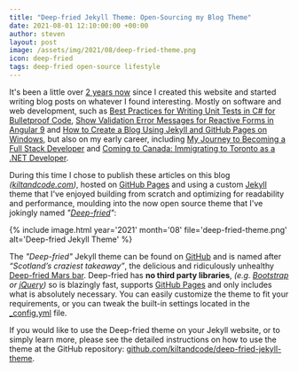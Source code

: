 ```yaml
---
title: "Deep-fried Jekyll Theme: Open-Sourcing my Blog Theme"
date: 2021-08-01 12:10:00:00 +00:00
author: steven
layout: post
image: /assets/img/2021/08/deep-fried-theme.png
icon: deep-fried
tags: deep-fried open-source lifestyle
---
```


It's been a little over [2 years now](https://www.kiltandcode.com/2021/03/25/two-years-of-kilt-and-code/) since I created this website and started writing blog posts on whatever I found interesting. Mostly on software and web development, such as [Best Practices for Writing Unit Tests in C# for Bulletproof Code](https://www.kiltandcode.com/2019/06/16/best-practices-for-writing-unit-tests-in-csharp-for-bulletproof-code/), [Show Validation Error Messages for Reactive Forms in Angular 9](https://www.kiltandcode.com/2020/08/13/show-validation-error-messages-for-reactive-forms-in-angular-9/) and [How to Create a Blog Using Jekyll and GitHub Pages on Windows](https://www.kiltandcode.com/2020/04/30/how-to-create-a-blog-using-jekyll-and-github-pages-on-windows/), but also on my early career, including [My Journey to Becoming a Full Stack Developer](https://www.kiltandcode.com/2020/02/16/my-journey-to-becoming-a-full-stack-developer/) and [Coming to Canada: Immigrating to Toronto as a .NET Developer](https://www.kiltandcode.com/2019/06/30/coming-to-canada-immigrating-to-toronto-as-a-dotnet-developer/).

During this time I chose to publish these articles on this blog *([kiltandcode.com](https://www.kiltandcode.com))*, hosted on [GitHub Pages](https://pages.github.com) and using a custom [Jekyll](https://jekyllrb.com) theme that I've enjoyed building from scratch and optimizing for readability and performance, moulding into the now open source theme that I've jokingly named *"[Deep-fried](https://github.com/kiltandcode/deep-fried-jekyll-theme)"*:

{%
    include image.html
    year='2021'
    month='08'
    file='deep-fried-theme.png'
    alt='Deep-fried Jekyll Theme'
%}

The *"Deep-fried"* Jekyll theme can be found on [GitHub](https://github.com/kiltandcode/deep-fried-jekyll-theme) and is named after *“Scotland’s craziest takeaway”*, the delicious and ridiculously unhealthy [Deep-fried Mars bar](https://en.wikipedia.org/wiki/Deep-fried_Mars_bar). Deep-fried has **no third party libraries**, *(e.g. [Bootstrap](https://getbootstrap.com) or [jQuery](https://jquery.com))* so is blazingly fast, supports [GitHub Pages](https://pages.github.com) and only includes what is absolutely necessary. You can easily customize the theme to fit your requirements, or you can tweak the built-in settings located in the [_config.yml](https://github.com/kiltandcode/deep-fried-jekyll-theme/blob/main/_config.yml) file.

If you would like to use the Deep-fried theme on your Jekyll website, or to simply learn more, please see the detailed instructions on how to use the theme at the GitHub repository: [github.com/kiltandcode/deep-fried-jekyll-theme](https://github.com/kiltandcode/deep-fried-jekyll-theme).